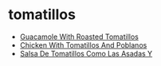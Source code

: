 # tomatillos

 * [Guacamole With Roasted Tomatillos](../index/g/guacamole-with-roasted-tomatillos-108021.json)
 * [Chicken With Tomatillos And Poblanos](../index/c/chicken-with-tomatillos-and-poblanos.json)
 * [Salsa De Tomatillos Como Las Asadas Y](../index/s/salsa-de-tomatillos-como-las-asadas-y.json)
